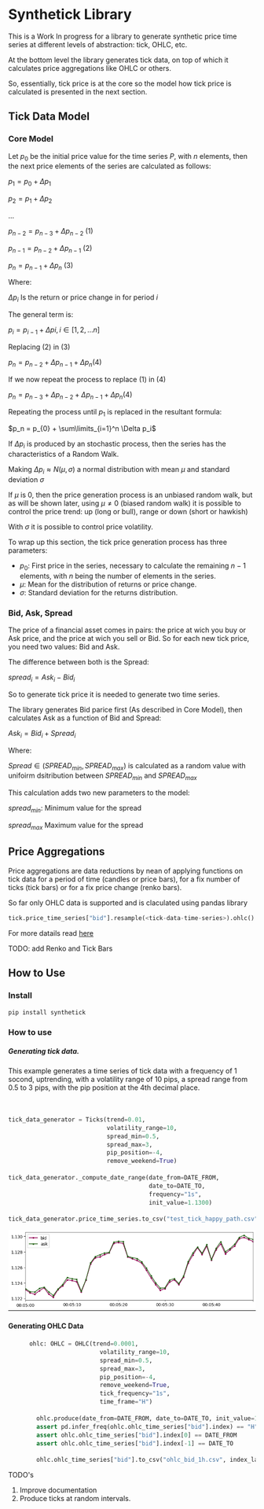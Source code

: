 # Synthetick Library

This is a Work In progress for a library to generate synthetic price time series at different levels of abstraction: tick, OHLC, etc.

At the bottom level the library generates tick data, on top of which it calculates price aggregations like OHLC or others.

So, essentially, tick price is at the core so the model how tick price is calculated is presented in the next section.

## Tick Data Model

### Core Model

Let $p_0$ be the initial price value for the time series $P$, with $n$ elements, then the next price elements of the series are calculated as follows:

$p_1 = p_0 + \Delta p_1$

$p_2 = p_1 + \Delta p_2$

...

$p_{n-2} = p_{n-3} + \Delta p_{n-2}$ (1)

$p_{n-1} = p_{n-2} + \Delta p_{n-1}$ (2)

$p_{n} = p_{n-1} + \Delta p_{n}$ (3)

Where:

$\Delta p_i$ Is the return or price change in for period $i$

The general term is:

$p_{i} = p_{i-1} + \Delta p{i}, i \in [1, 2, ... n]$

Replacing (2) in (3)

$p_n = p_{n-2} + \Delta p_{n-1} + \Delta p_{n} (4)$

If we now repeat the process to replace (1) in (4)

$p_n = p_{n-3} + \Delta p_{n-2} + \Delta p_{n-1} + \Delta p_{n} (4)$

Repeating the process until $p_1$ is replaced in the resultant formula:

$p_n = p_{0} + \sum\limits_{i=1}^n \Delta p_i$

If $\Delta p_{i}$ is produced by an stochastic process, then the series has the characteristics of a Random Walk.

Making $\Delta p_{i} \approx N(\mu, \sigma)$ a normal distribution with mean $\mu$ and standard deviation $\sigma$

If $\mu$ is 0, then the price generation process is an unbiased random walk, but as will be shown later, using $\mu \neq 0$ (biased random walk) it is possible to control the price trend: up (long or bull), range or down (short or hawkish)

With $\sigma$ it is possible to control price volatility.

To wrap up this section, the tick price generation process has three parameters:

- $p_0$: First price in the series, necessary to calculate the remaining $n-1$ elements, with $n$ being the number of elements in the series.
- $\mu$: Mean for the distribution of returns or price change.
- $\sigma$: Standard deviation for the returns distribution.

### Bid, Ask, Spread

The price of a financial asset comes in pairs: the price at wich you buy or Ask price, and the price at wich you sell or Bid. So for each new tick price, you need two values: Bid and Ask.

The difference between both is the Spread:

$spread_i = Ask_i - Bid_i$

So to generate tick price it is needed to generate two time series.

The library generates Bid parice first (As described in Core Model), then calculates Ask as a function of Bid and Spread:

$Ask_i = Bid_i + Spread_i$

Where:

$Spread \in (SPREAD_{min}, SPREAD_{max})$ is calculated as a random value with unifoirm dsitribution between  $SPREAD_{min}$ and $SPREAD_{max}$

This calculation adds two new parameters to the model:

$spread_{min}$: Minimum value for the spread

$spread_{max}$ Maximum value for the spread

## Price Aggregations

Price aggregations are data reductions by nean of applying functions on tick data for a period of time (candles or price bars), for a fix number of ticks (tick bars) or for a fix price change (renko bars).

So far only OHLC data is supported and is claculated using pandas library

```python
tick.price_time_series["bid"].resample(<tick-data-time-series>).ohlc()
```

For more datails read [here](https://pandas.pydata.org/docs/reference/api/pandas.core.resample.Resampler.ohlc.html)

TODO: add Renko and Tick Bars

## How to Use

### Install

```shell
pip install synthetick
```

### How to use

##### Generating tick data.

This example generates a time series of tick data with a frequency of 1 socond, uptrending, with a volatility range of 10 pips, a spread range from 0.5 to 3 pips, with the pip position at the 4th decimal place.

```python

  
tick_data_generator = Ticks(trend=0.01,
                            volatility_range=10,
                            spread_min=0.5,
                            spread_max=3,
                            pip_position=-4,
                            remove_weekend=True)

tick_data_generator._compute_date_range(date_from=DATE_FROM,
                                        date_to=DATE_TO,
                                        frequency="1s",
                                        init_value=1.1300)

tick_data_generator.price_time_series.to_csv("test_tick_happy_path.csv", index_label="date-time")

```

![tick chart](./tick-data.png)

#### Generating OHLC Data

```python
      ohlc: OHLC = OHLC(trend=0.0001,
                          volatility_range=10,
                          spread_min=0.5,
                          spread_max=3,
                          pip_position=-4,
                          remove_weekend=True,
                          tick_frequency="1s",
                          time_frame="H")

        ohlc.produce(date_from=DATE_FROM, date_to=DATE_TO, init_value=1.300)
        assert pd.infer_freq(ohlc.ohlc_time_series["bid"].index) == "H"
        assert ohlc.ohlc_time_series["bid"].index[0] == DATE_FROM
        assert ohlc.ohlc_time_series["bid"].index[-1] == DATE_TO

        ohlc.ohlc_time_series["bid"].to_csv("ohlc_bid_1h.csv", index_label="date-time")
```


TODO's

1. Improve documentation
2. Produce ticks at random intervals.
